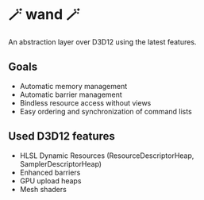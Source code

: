 # 🪄 wand 🪄
An abstraction layer over D3D12 using the latest features.

## Goals
- Automatic memory management
- Automatic barrier management
- Bindless resource access without views
- Easy ordering and synchronization of command lists

## Used D3D12 features
- HLSL Dynamic Resources (ResourceDescriptorHeap, SamplerDescriptorHeap)
- Enhanced barriers
- GPU upload heaps
- Mesh shaders
